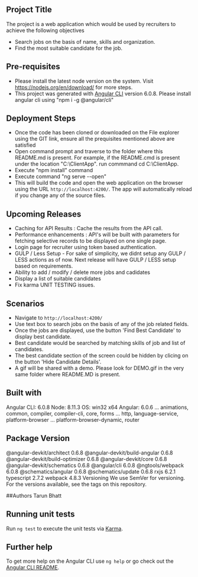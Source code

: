 ## Project Title
The project is a web application which would be used by recruiters to achieve the following objectives
- Search jobs on the basis of name, skills and organization.
- Find the most suitable candidate for the job. 

## Pre-requisites
- Please install the latest node version on the system. Visit https://nodejs.org/en/download/ for more steps.
- This project was generated with [Angular CLI](https://github.com/angular/angular-cli) version 6.0.8. Please install angular cli using "npm i -g @angular/cli"

## Deployment Steps
- Once the code has been cloned or downloaded on the File explorer using the GIT link, ensure all the prequisites mentioned above are satisfied
- Open command prompt and traverse to the folder where this README.md is present. For example, if the README.cmd is present under the location "C:\ClientApp". run commmand cd C:\ClientApp.
- Execute "npm install" command
- Execute command "ng serve --open"
- This will build the code and open the web application on the browser using the URL `http://localhost:4200/`. The app will automatically reload if you change any of the source files.

## Upcoming Releases
- Caching for API Results : Cache the results from the API call. 
- Performance enhancements : API's will be built with parameters for fetching selective records to be displayed on one single page.
- Login page for recruiter using token based authentication.
- GULP / Less Setup - For sake of simplicity, we didnt setup any GULP / LESS actions as of now. Next release will have GULP / LESS setup based on requirements. 
- Ability to add / modify / delete more jobs and cadidates
- Display a list of suitable candidates
- Fix karma UNIT TESTING issues. 

## Scenarios
- Navigate to `http://localhost:4200/`
- Use text box to search jobs on the basis of any of the job related fields. 
- Once the jobs are displayed, use the button 'Find Best Candidate' to display best candidate.
- Best candidate would be searched by matching skills of job and list of candidates.  
- The best candidate section of the screen could be hidden by clicing on the button 'Hide Candidate Details'.
- A gif will be shared with a demo. Please look for DEMO.gif in the very same folder where README.MD is present. 

## Built with 
Angular CLI: 6.0.8
Node: 8.11.3
OS: win32 x64
Angular: 6.0.6
... animations, common, compiler, compiler-cli, core, forms
... http, language-service, platform-browser
... platform-browser-dynamic, router

Package                           Version
-----------------------------------------------------------
@angular-devkit/architect         0.6.8
@angular-devkit/build-angular     0.6.8
@angular-devkit/build-optimizer   0.6.8
@angular-devkit/core              0.6.8
@angular-devkit/schematics        0.6.8
@angular/cli                      6.0.8
@ngtools/webpack                  6.0.8
@schematics/angular               0.6.8
@schematics/update                0.6.8
rxjs                              6.2.1
typescript                        2.7.2
webpack                           4.8.3
Versioning
We use SemVer for versioning. For the versions available, see the tags on this repository.

##Authors
Tarun Bhatt

## Running unit tests
Run `ng test` to execute the unit tests via [Karma](https://karma-runner.github.io).

## Further help
To get more help on the Angular CLI use `ng help` or go check out the [Angular CLI README](https://github.com/angular/angular-cli/blob/master/README.md).
